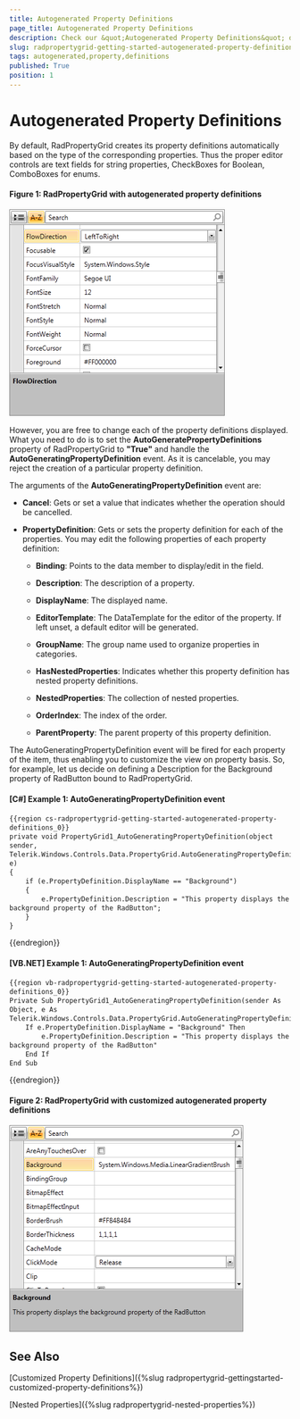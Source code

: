 ```yaml
---
title: Autogenerated Property Definitions
page_title: Autogenerated Property Definitions
description: Check our &quot;Autogenerated Property Definitions&quot; documentation article for the RadPropertyGrid WPF control.
slug: radpropertygrid-getting-started-autogenerated-property-definitions
tags: autogenerated,property,definitions
published: True
position: 1
---
```


# Autogenerated Property Definitions

By default, RadPropertyGrid creates its property definitions automatically based on the type of the corresponding properties. Thus the proper editor controls are text fields for string properties, CheckBoxes for Boolean, ComboBoxes for enums.

#### __Figure 1: RadPropertyGrid with autogenerated property definitions__

![RadPropertyGrid with autogenerated property definitions](images/RadPropertyGrid_GettingStarted3.png)

However, you are free to change each of the property definitions displayed. What you need to do is to set the __AutoGeneratePropertyDefinitions__ property of RadPropertyGrid to __"True"__ and handle the __AutoGeneratingPropertyDefinition__ event. As it is cancelable, you may reject the creation of a particular property definition.  

The arguments of the __AutoGeneratingPropertyDefinition__ event are:

* __Cancel__: Gets or set a value that indicates whether the operation should be cancelled.

* __PropertyDefinition__: Gets or sets the property definition for each of the properties. You may edit the following properties of each property definition:

	* __Binding__: Points to the data member to display/edit in the field.
	
	* __Description__: The description of a property.
	
	* __DisplayName__: The displayed name.
	
	* __EditorTemplate__: The DataTemplate for the editor of the property. If left unset, a default editor will be generated.
	
	* __GroupName__: The group name used to organize properties in categories.
	
	* __HasNestedProperties__: Indicates whether this property definition has nested property definitions.
	
	* __NestedProperties__: The collection of nested properties.
	
	* __OrderIndex__: The index of the order.
	
	* __ParentProperty__: The parent property of this property definition.

The AutoGeneratingPropertyDefinition event will be fired for each property of the item, thus enabling you to customize the view on property basis.
So, for example, let us decide on defining a Description for the Background property of RadButton bound to RadPropertyGrid.

#### __[C#] Example 1: AutoGeneratingPropertyDefinition event__

	{{region cs-radpropertygrid-getting-started-autogenerated-property-definitions_0}}
	private void PropertyGrid1_AutoGeneratingPropertyDefinition(object sender, Telerik.Windows.Controls.Data.PropertyGrid.AutoGeneratingPropertyDefinitionEventArgs e)
	{
	    if (e.PropertyDefinition.DisplayName == "Background")
	    {
	        e.PropertyDefinition.Description = "This property displays the background property of the RadButton";
	    }
	}
{{endregion}}

#### __[VB.NET] Example 1: AutoGeneratingPropertyDefinition event__

	{{region vb-radpropertygrid-getting-started-autogenerated-property-definitions_0}}
	Private Sub PropertyGrid1_AutoGeneratingPropertyDefinition(sender As Object, e As Telerik.Windows.Controls.Data.PropertyGrid.AutoGeneratingPropertyDefinitionEventArgs)
	    If e.PropertyDefinition.DisplayName = "Background" Then
	        e.PropertyDefinition.Description = "This property displays the background property of the RadButton"
	    End If
	End Sub
{{endregion}}

#### __Figure 2: RadPropertyGrid with customized autogenerated property definitions__

![RadPropertyGrid with customized autogenerated property definitions](images/RadPropertyGrid_AutogeneratedPropertyDefinitions.png)

## See Also

[Customized Property Definitions]({%slug radpropertygrid-gettingstarted-customized-property-definitions%})

[Nested Properties]({%slug radpropertygrid-nested-properties%})